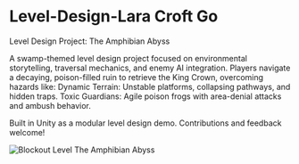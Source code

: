 # Level-Design-Lara Croft Go

Level Design Project: The Amphibian Abyss

A swamp-themed level design project focused on environmental storytelling, traversal mechanics, and enemy AI integration. Players navigate a decaying, poison-filled ruin to retrieve the King Crown, overcoming hazards like:
Dynamic Terrain: Unstable platforms, collapsing pathways, and hidden traps.
Toxic Guardians: Agile poison frogs with area-denial attacks and ambush behavior.

Built in Unity as a modular level design demo. Contributions and feedback welcome!

![Blockout Level The Amphibian Abyss](https://github.com/user-attachments/assets/671ec850-7ad1-47c0-941e-3881b6fb201e)
